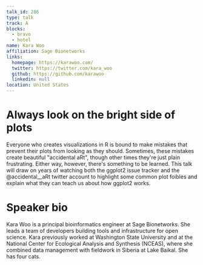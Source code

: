 ```yaml
---
talk_id: 286
type: talk
track: A
blocks:
  - bravo
  - hotel
name: Kara Woo
affiliation: Sage Bionetworks
links:
  homepage: https://karawoo.com/
  twitter: https://twitter.com/kara_woo
  github: https://github.com/karawoo
  linkedin: null
location: United States
---
```


# Always look on the bright side of plots

Everyone who creates visualizations in R is bound to make mistakes that prevent their plots from looking as they should. Sometimes, these mistakes create beautiful "accidental aRt", though other times they're just plain frustrating. Either way, however, there's something to be learned. This talk will draw on years of watching both the ggplot2 issue tracker and the @accidental__aRt twitter account to highlight some common plot foibles and explain what they can teach us about how ggplot2 works.

# Speaker bio

Kara Woo is a principal bioinformatics engineer at Sage Bionetworks. She leads a team of developers building tools and infrastructure for open science. Kara previously worked at Washington State University and at the National Center for Ecological Analysis and Synthesis (NCEAS), where she combined data management with fieldwork in Siberia at Lake Baikal. She has four cats.
